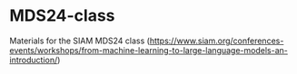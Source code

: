 # MDS24-class
Materials for the SIAM MDS24 class (https://www.siam.org/conferences-events/workshops/from-machine-learning-to-large-language-models-an-introduction/)
